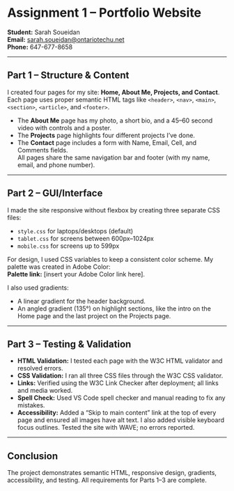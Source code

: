 # Assignment 1 – Portfolio Website
**Student:** Sarah Soueidan  
**Email:** sarah.soueidan@ontariotechu.net  
**Phone:** 647-677-8658  

---

## Part 1 – Structure & Content
I created four pages for my site: **Home, About Me, Projects, and Contact**.  
Each page uses proper semantic HTML tags like `<header>`, `<nav>`, `<main>`, `<section>`, `<article>`, and `<footer>`.  
- The **About Me** page has my photo, a short bio, and a 45–60 second video with controls and a poster.  
- The **Projects** page highlights four different projects I’ve done.  
- The **Contact** page includes a form with Name, Email, Cell, and Comments fields.  
All pages share the same navigation bar and footer (with my name, email, and phone number).  

---

## Part 2 – GUI/Interface
I made the site responsive without flexbox by creating three separate CSS files:  
- `style.css` for laptops/desktops (default)  
- `tablet.css` for screens between 600px–1024px  
- `mobile.css` for screens up to 599px  

For design, I used CSS variables to keep a consistent color scheme. My palette was created in Adobe Color:  
**Palette link:** [insert your Adobe Color link here].  

I also used gradients:  
- A linear gradient for the header background.  
- An angled gradient (135°) on highlight sections, like the intro on the Home page and the last project on the Projects page.  

---

## Part 3 – Testing & Validation
- **HTML Validation:** I tested each page with the W3C HTML validator and resolved errors.  
- **CSS Validation:** I ran all three CSS files through the W3C CSS validator.  
- **Links:** Verified using the W3C Link Checker after deployment; all links and media worked.  
- **Spell Check:** Used VS Code spell checker and manual reading to fix any mistakes.  
- **Accessibility:** Added a “Skip to main content” link at the top of every page and ensured all images have alt text. I also added visible keyboard focus outlines. Tested the site with WAVE; no errors reported.  

---

## Conclusion
The project demonstrates semantic HTML, responsive design, gradients, accessibility, and testing. All requirements for Parts 1–3 are complete.
